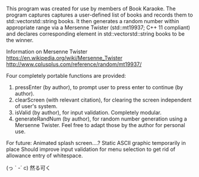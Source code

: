This program was created for use by members of Book Karaoke. The program captures captures a user-defined list of books and records them to std::vectorstd::string books. It then generates a random number within appropriate range via a Mersenne Twister (std::mt19937; C++ 11 compliant) and declares corresponding element in std::vectorstd::string books to be the winner.

Information on Mersenne Twister https://en.wikipedia.org/wiki/Mersenne_Twister http://www.cplusplus.com/reference/random/mt19937/

Four completely portable functions are provided: 
1) pressEnter (by author), to prompt user to press enter to continue (by author).
2) clearScreen (with relevant citation), for clearing the screen independent of user's system.
3) isValid (by author), for input validation. Completely modular.
4) generateRandNum (by author), for random number generation using a Mersenne Twister. Feel free to adapt those by the author for personal use.

For future: Animated splash screen....? Static ASCII graphic temporarily in place Should improve input validation for menu selection to get rid of allowance entry of whitespace.

(っ ` -´ c) 然る可く
